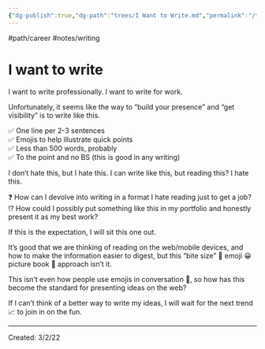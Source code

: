 ```yaml
---
{"dg-publish":true,"dg-path":"trees/I Want to Write.md","permalink":"/trees/i-want-to-write/","created":"2024-12-14T14:25:46.278-05:00","updated":"2025-03-18T20:04:28.606-04:00"}
---
```


#path/career #notes/writing 
# I want to write

I want to write professionally. I want to write for work.

Unfortunately, it seems like the way to “build your presence” and “get visibility” is to write like this.

✅ One line per 2-3 sentences  
✅ Emojis to help illustrate quick points  
✅ Less than 500 words, probably  
✅ To the point and no BS (this is good in any writing)

I don’t hate this, but I hate this. I can write like this, but reading this? I hate this.

❓ How can I devolve into writing in a format I hate reading just to get a job?  
⁉ How could I possibly put something like this in my portfolio and honestly present it as my best work?

If this is the expectation, I will sit this one out.

It’s good that we are thinking of reading on the web/mobile devices, and how to make the information easier to digest, but this “bite size” 🍪 emoji 😀 picture book 📖 approach isn’t it.

This isn’t even how people use emojis in conversation 💬, so how has this become the standard for presenting ideas on the web?

If I can’t think of a better way to write my ideas, I will wait for the next trend 📈 to join in on the fun.

---
Created: 3/2/22